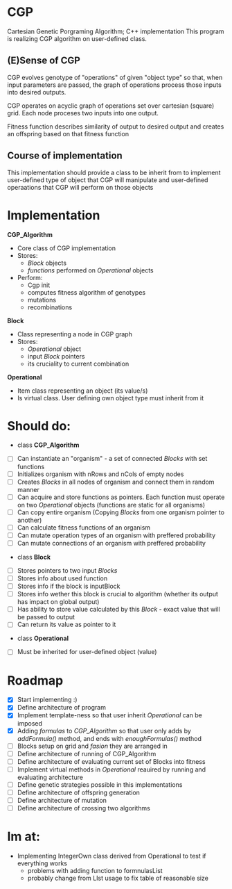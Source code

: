 # CGP
Cartesian Genetic Porgraming Algorithm; C++ implementation
This program is realizing CGP algorithm on user-defined class.

## \(E)Sense of CGP
CGP evolves genotype of "operations" of given "object type" so that,
when input parameters are passed, the graph of operations process those
inputs into desired outputs.

CGP operates on acyclic graph of operations set over cartesian (square) grid.
Each node proceses two inputs into one output.

Fitness function describes similarity of output to desired output and creates
an offspring based on that fitness function

## Course of implementation
This implementation should provide a class to be inherit from to implement
user-defined type of object that CGP will manipulate and user-defined
operaations that CGP will perform on those objects

# Implementation
__**CGP_Algorithm**__
* Core class of CGP implementation
* Stores:
	* *Block* objects
	* *functions* performed on *Operational* objects
* Perform:
	* Cgp init
	* computes fitness algorithm of genotypes
	* mutations
	* recombinations

__**Block**__
* Class representing a node in CGP graph
* Stores:
	* *Operational* object
	* input *Block* pointers
	* its cruciality to current combination

__**Operational**__
* Item class representing an object (its value/s)
* Is virtual class. User defining own object type must inherit from it

# Should do:

* class **CGP_Algorithm**
- [ ] Can instantiate an "organism" - a set of connected _Blocks_ with set functions
- [ ] Initializes organism with nRows and nCols of empty nodes
- [ ] Creates _Blocks_ in all nodes of organism and connect them in random manner
- [ ] Can acquire and store functions as pointers. Each function must operate on two _Operational_ objects (functions are static for all organisms)
- [ ] Can copy entire organism (Copying _Blocks_ from one organism pointer to another)
- [ ] Can calculate fitness functions of an organism
- [ ] Can mutate operation types of an organism with preffered probability
- [ ] Can mutate connections of an organism with preffered probability

* class **Block**
- [ ] Stores pointers to two input *Blocks*
- [ ] Stores info about used function
- [ ] Stores info if the block is inputBlock
- [ ] Stores info wether this block is crucial to algorithm (whether its output has impact on global output)
- [ ] Has ability to store value calculated by this _Block_ - exact value that will be passed to output
- [ ] Can return its value as pointer to it

* class **Operational**
- [ ] Must be inherited for user-defined object (value)

# Roadmap
- [x] Start implementing :)
- [x] Define architecture of program
- [x] Implement template-ness so that user inherit *Operational* can be imposed
- [x] Adding *formulas* to *CGP_Algorithm* so that user only adds by *addFormula()* method, and ends with *enoughFormulas()* method
- [ ] Blocks setup on grid and *fasion* they are arranged in
- [ ] Define architecture of running of CGP_Algorithm
- [ ] Define architecture of evaluating current set of Blocks into fitness
- [ ] Implement virtual methods in *Operational* reauired by running and evaluating architecture
- [ ] Define genetic strategies possible in this implementations
- [ ] Define architecture of offspring generation
- [ ] Define architecture of mutation
- [ ] Define architecture of crossing two algorithms

# Im at:
* Implementing IntegerOwn class derived from Operational to test if everything works
	* problems with adding function to formnulasList
	* probably change from LIst usage to fix table of reasonable size 
